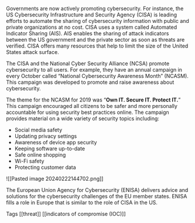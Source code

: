 
Governments are now actively promoting cybersecurity. For instance, the US Cybersecurity Infrastructure and Security Agency (CISA) is leading efforts to automate the sharing of cybersecurity information with public and private organizations at no cost. CISA uses a system called Automated Indicator Sharing (AIS). AIS enables the sharing of attack indicators between the US government and the private sector as soon as threats are verified. CISA offers many resources that help to limit the size of the United States attack surface.

The CISA and the National Cyber Security Alliance (NCSA) promote cybersecurity to all users. For example, they have an annual campaign in every October called “National Cybersecurity Awareness Month” (NCASM). This campaign was developed to promote and raise awareness about cybersecurity.

The theme for the NCASM for 2019 was “**Own IT. Secure IT. Protect IT.**” This campaign encouraged all citizens to be safer and more personally accountable for using security best practices online. The campaign provides material on a wide variety of security topics including:

- Social media safety
- Updating privacy settings
- Awareness of device app security
- Keeping software up-to-date
- Safe online shopping
- Wi-Fi safety
- Protecting customer data


![[Pasted image 20240222144702.png]]

The European Union Agency for Cybersecurity (ENISA) delivers advice and solutions for the cybersecurity challenges of the EU member states. ENISA fills a role in Europe that is similar to the role of CISA in the US.

Tags
[[threat]]
[[indicators of compromise (IOC)]]
